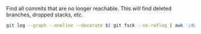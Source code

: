 Find all commits that are no longer reachable.
This will find deleted branches, dropped stacks, etc.

```sh
git log --graph --oneline --decorate $( git fsck --no-reflog | awk '/dangling commit/ {print $3}' )
```
